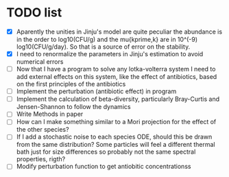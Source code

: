 # TODO list

- [x] Aparently the unities in Jinju's model are quite peculiar the abundance is in the order to log10(CFU/g) and the mu{kprime,k} are in 10^(-9) log10(CFU/g/day). So that is a source of error on the stability.
- [x] I need to renormalize the parameters in Jinju's estimation to avoid numerical errors
- [ ] Now that I have a program to solve any lotka-volterra system I need to add external effects on this system, like the effect of antibiotics, based on the first principles of the antibiotics
- [ ] Implement the perturbation (antibiotic effect) in program
- [ ] Implement the calculation of beta-diversity, particularly Bray-Curtis and Jensen-Shannon to follow the dynamics
- [ ] Write Methods in paper
- [ ] How can I make something similar to a Mori projection for the effect of the other species?
- [ ] If I add a stochastic noise to each species ODE, should this be drawn from the same distribution? Some particles will feel a different thermal bath just for size differences so probably not the same spectral properties, rigth?
- [ ] Modify perturbation function to get antiobitic concentrationss
